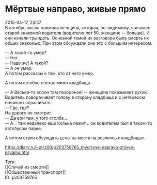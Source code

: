 Мёртвые направо, живые прямо
=============================

   
 2015-04-17, 23:57   
  В автобус зашла пожилая женщина, которая, по-видимому, являлась старой знакомой водителя (водителю лет 50, женщине -- больше). И они начали трындеть. Основной темой их разговора была смерть их общих знакомых. При этом обсуждали они это с большим интересом.   
   
 -- А такой-то умер?   
 -- Нет.   
 -- Надо же! А такой?   
 -- А он умер.   
 А потом рассказы о том, кто от чего умер.   
   
 А потом автобус поехал мимо кладбища.   
   
 -- А Васька-то вооон там похоронен! -- женщина показывает рукой.   
 Водитель поворачивает голову в сторону кладбища и с интересом начинает спрашивать:   
 -- Где, где?   
 На дорогу не смотрит.   
 -- Да вон там, у того столба...   
 -- А... там недалеко ещё Колька лежит... он водителем был в таком-то автобусом парке.   
   
 А потом стали обсуждать цены на места на различных кладбищах.   
    
 <https://diary.ru/~zHz00/p203759765_myortvye-napravo-zhivye-pryamo.htm>   
   
 Теги:   
 [[Случай из смерти]]   
 [[Общественный транспорт]]   
 ID: p203759765